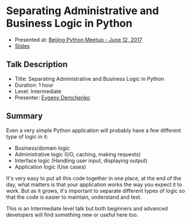 # Separating Administrative and Business Logic in Python

* Presented at: [Beijing Python Meetup - June 12, 2017](https://www.meetup.com/Beijing-Python/events/240004975/)
* [Slides](https://littlepea.github.io/python-admin-business-logic-talk/)

## Talk Description

* Title: Separating Administrative and Business Logic in Python
* Duration: 1 hour
* Level: Intermediate
* Presenter: [Evgeny Demchenko](https://twitter.com/littlepea12)

## Summary

Even a very simple Python application will probably have a few different type of logic in it:
 
* Business/domain logic
* Administrative logic (I/O, caching, making requests)
* Interface logic (Handling user input, displaying output)
* Application logic (Use cases)

It's very easy to put all this code together in one place, at the end of the day, 
what matters is that your application works the way you expect it to work.
But as it grows, it's important to separate different types of logic 
so that the code is easier to maintain, understand and test. 
 
This is an Intermediate level talk but both beginners and advanced developers will find something new or useful here too.
